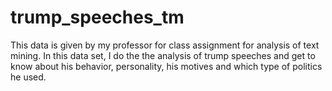 # trump_speeches_tm
This data is given by my professor for class assignment for analysis of text mining. In this data set, I do the the analysis of trump speeches and get to know about his behavior, personality, his motives and which type of politics he used. 
